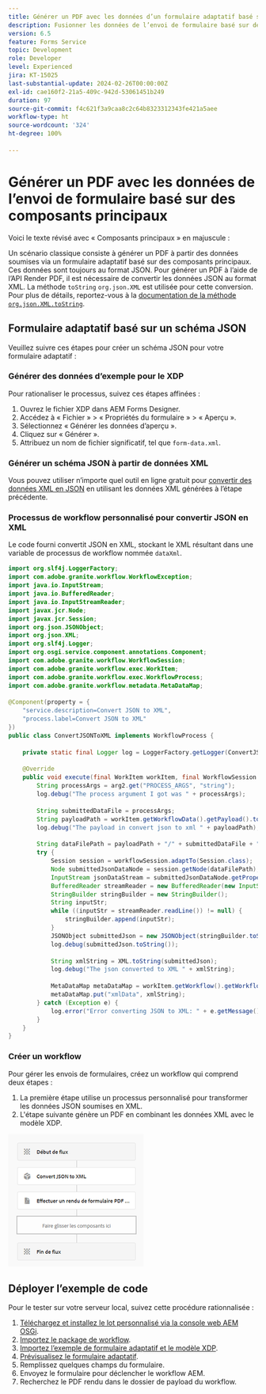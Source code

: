 ```yaml
---
title: Générer un PDF avec les données d’un formulaire adaptatif basé sur des composants principaux
description: Fusionner les données de l’envoi de formulaire basé sur des composants principaux avec le modèle XDP dans le workflow
version: 6.5
feature: Forms Service
topic: Development
role: Developer
level: Experienced
jira: KT-15025
last-substantial-update: 2024-02-26T00:00:00Z
exl-id: cae160f2-21a5-409c-942d-53061451b249
duration: 97
source-git-commit: f4c621f3a9caa8c2c64b8323312343fe421a5aee
workflow-type: ht
source-wordcount: '324'
ht-degree: 100%

---
```


# Générer un PDF avec les données de l’envoi de formulaire basé sur des composants principaux

Voici le texte révisé avec « Composants principaux » en majuscule :

Un scénario classique consiste à générer un PDF à partir des données soumises via un formulaire adaptatif basé sur des composants principaux. Ces données sont toujours au format JSON. Pour générer un PDF à l’aide de l’API Render PDF, il est nécessaire de convertir les données JSON au format XML. La méthode `toString` `org.json.XML` est utilisée pour cette conversion. Pour plus de détails, reportez-vous à la [documentation de la méthode `org.json.XML.toString`](https://www.javadoc.io/doc/org.json/json/20171018/org/json/XML.html#toString-java.lang.Object-).

## Formulaire adaptatif basé sur un schéma JSON

Veuillez suivre ces étapes pour créer un schéma JSON pour votre formulaire adaptatif :

### Générer des données d’exemple pour le XDP

Pour rationaliser le processus, suivez ces étapes affinées :

1. Ouvrez le fichier XDP dans AEM Forms Designer.
1. Accédez à « Fichier » > « Propriétés du formulaire » > « Aperçu ».
1. Sélectionnez « Générer les données d’aperçu ».
1. Cliquez sur « Générer ».
1. Attribuez un nom de fichier significatif, tel que `form-data.xml`.

### Générer un schéma JSON à partir de données XML

Vous pouvez utiliser n’importe quel outil en ligne gratuit pour [convertir des données XML en JSON](https://jsonformatter.org/xml-to-jsonschema) en utilisant les données XML générées à l’étape précédente.

### Processus de workflow personnalisé pour convertir JSON en XML

Le code fourni convertit JSON en XML, stockant le XML résultant dans une variable de processus de workflow nommée `dataXml`.

```java
import org.slf4j.LoggerFactory;
import com.adobe.granite.workflow.WorkflowException;
import java.io.InputStream;
import java.io.BufferedReader;
import java.io.InputStreamReader;
import javax.jcr.Node;
import javax.jcr.Session;
import org.json.JSONObject;
import org.json.XML;
import org.slf4j.Logger;
import org.osgi.service.component.annotations.Component;
import com.adobe.granite.workflow.WorkflowSession;
import com.adobe.granite.workflow.exec.WorkItem;
import com.adobe.granite.workflow.exec.WorkflowProcess;
import com.adobe.granite.workflow.metadata.MetaDataMap;

@Component(property = {
    "service.description=Convert JSON to XML",
    "process.label=Convert JSON to XML"
})
public class ConvertJSONToXML implements WorkflowProcess {

    private static final Logger log = LoggerFactory.getLogger(ConvertJSONToXML.class);

    @Override
    public void execute(final WorkItem workItem, final WorkflowSession workflowSession, final MetaDataMap arg2) throws WorkflowException {
        String processArgs = arg2.get("PROCESS_ARGS", "string");
        log.debug("The process argument I got was " + processArgs);
        
        String submittedDataFile = processArgs;
        String payloadPath = workItem.getWorkflowData().getPayload().toString();
        log.debug("The payload in convert json to xml " + payloadPath);
        
        String dataFilePath = payloadPath + "/" + submittedDataFile + "/jcr:content";
        try {
            Session session = workflowSession.adaptTo(Session.class);
            Node submittedJsonDataNode = session.getNode(dataFilePath);
            InputStream jsonDataStream = submittedJsonDataNode.getProperty("jcr:data").getBinary().getStream();
            BufferedReader streamReader = new BufferedReader(new InputStreamReader(jsonDataStream, "UTF-8"));
            StringBuilder stringBuilder = new StringBuilder();
            String inputStr;
            while ((inputStr = streamReader.readLine()) != null) {
                stringBuilder.append(inputStr);
            }
            JSONObject submittedJson = new JSONObject(stringBuilder.toString());
            log.debug(submittedJson.toString());
            
            String xmlString = XML.toString(submittedJson);
            log.debug("The json converted to XML " + xmlString);
            
            MetaDataMap metaDataMap = workItem.getWorkflow().getWorkflowData().getMetaDataMap();
            metaDataMap.put("xmlData", xmlString);
        } catch (Exception e) {
            log.error("Error converting JSON to XML: " + e.getMessage(), e);
        }
    }
}
```

### Créer un workflow

Pour gérer les envois de formulaires, créez un workflow qui comprend deux étapes :

1. La première étape utilise un processus personnalisé pour transformer les données JSON soumises en XML.
1. L&#39;étape suivante génère un PDF en combinant les données XML avec le modèle XDP.

![json-to-xml](assets/json-to-xml-process-step.png)


## Déployer l’exemple de code

Pour le tester sur votre serveur local, suivez cette procédure rationnalisée :

1. [Téléchargez et installez le lot personnalisé via la console web AEM OSGi](assets/convertJsonToXML.core-1.0.0-SNAPSHOT.jar).
1. [Importez le package de workflow](assets/workflow_to_render_pdf.zip).
1. [Importez l’exemple de formulaire adaptatif et le modèle XDP](assets/adaptive_form_and_xdp_template.zip).
1. [Prévisualisez le formulaire adaptatif](http://localhost:4502/content/dam/formsanddocuments/f23/jcr:content?wcmmode=disabled).
1. Remplissez quelques champs du formulaire.
1. Envoyez le formulaire pour déclencher le workflow AEM.
1. Recherchez le PDF rendu dans le dossier de payload du workflow.
